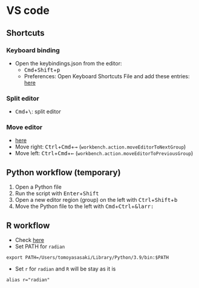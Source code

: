 # VS code

## Shortcuts

### Keyboard binding
* Open the keybindings.json from the editor: 
	* <kbd>Cmd</kbd>+<kbd>Shift</kbd>+<kbd>p</kbd>
	* Preferences: Open Keyboard Shortcuts File and add these entries:
[here](https://stackoverflow.com/questions/42796887/switch-focus-between-editor-and-integrated-terminal-in-visual-studio-code)

### Split editor
* <kbd>Cmd</kbd>+<kbd>\\</kbd>: split editor

### Move editor
* [here](https://stackoverflow.com/questions/44018175/hotkey-to-move-a-tab-from-one-of-two-split-editors-to-another)
* Move right: <kbd>Ctrl</kbd>+<kbd>Cmd</kbd>+<kbd>&rarr;</kbd> (`workbench.action.moveEditorToNextGroup`)
* Move left: <kbd>Ctrl</kbd>+<kbd>Cmd</kbd>+<kbd>&larr;</kbd> (`workbench.action.moveEditorToPreviousGroup`)

## Python workflow (temporary)
1. Open a Python file
2. Run the script with <kbd>Enter</kbd>+<kbd>Shift</kbd>
3. Open a new editor region (group) on the left with <kbd>Ctrl</kbd>+<kbd>Shift</kbd>+<kbd>b</kbd>
4. Move the Python file to the left with <kbd>Cmd</kbd>+<kbd>Ctrl</kbd>+<kbd>&larr:</kbd>

## R workflow

* Check [here](https://renkun.me/)
* Set PATH for `radian`

```
export PATH=/Users/tomoyasasaki/Library/Python/3.9/bin:$PATH
```
* Set `r` for `radian` and `R` will be stay as it is

```
alias r="radian"
```